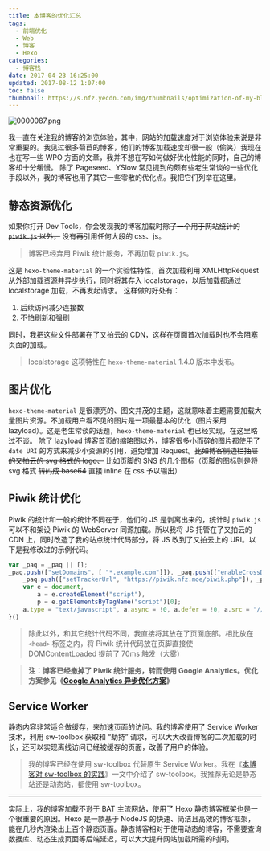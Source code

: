 ```yaml
---
title: 本博客的优化汇总
tags:
  - 前端优化
  - Web
  - 博客
  - Hexo
categories:
  - 博客栈
date: 2017-04-23 16:25:00
updated: 2017-08-12 1:07:00
toc: false
thumbnail: https://s.nfz.yecdn.com/img/thumbnails/optimization-of-my-blog.png
---
```


![0000087.png](https://bbs-static.nfz.yecdn.com/i/0000087.png)

我一直在关注我的博客的浏览体验，其中，网站的加载速度对于浏览体验来说是非常重要的。<!--more-->我见过很多菊苣的博客，他们的博客加载速度却很一般（偷笑）我现在也在写一些 WPO 方面的文章，我并不想在写如何做好优化性能的同时，自己的博客却十分缓慢。
除了 Pageseed、YSlow 常见提到的颇有些老生常谈的一些优化手段以外，我的博客也用了其它一些零散的优化点。我把它们列举在这里。

## 静态资源优化

如果你打开 Dev Tools，你会发现我的博客加载时~~除了一个用于网站统计的 `piwik.js` 以外，~~ 没有~~再~~引用任何大段的 css、js。

> 博客已经弃用 Piwik 统计服务，不再加载 `piwik.js`。

这是 `hexo-theme-material` 的一个实验性特性，首次加载利用 XMLHttpRequest 从外部加载资源并异步执行，同时将其存入 localstorage，以后加载都通过 localstorage 加载，不再发起请求。
这样做的好处有：

1. 后续访问减少连接数
2. 不怕刷新和强刷

同时，我把这些文件部署在了又拍云的 CDN，这样在页面首次加载时也不会阻塞页面的加载。

> localstorage 这项特性在 `hexo-theme-material` 1.4.0 版本中发布。

## 图片优化

`hexo-theme-material` 是很漂亮的、图文并茂的主题，这就意味着主题需要加载大量图片资源。不加载用户看不见的图片是一项最基本的优化（图片采用 lazyload）。这是老生常谈的话题，`hexo-theme-material` 也已经实现，在这里略过不谈。
除了 lazyload 博客首页的缩略图以外，博客很多小而碎的图片都使用了 `date URI` 的方式来减少小资源的引用，避免增加 Request。~~比如博客侧边栏抽屉的又拍云的 svg 格式的 logo、~~ 比如页脚的 SNS 的几个图标（页脚的图标则是将 svg 格式 ~~转码成 base64~~ 直接 inline 在 css 予以输出）

## Piwik 统计优化

Piwik 的统计和一般的统计不同在于，他们的 JS 是剥离出来的，统计时 `piwik.js` 可以不和架设 Piwik 的 WebServer 同源加载。所以我将 JS 托管在了又拍云的 CDN 上，同时改造了我的站点统计代码部分，将 JS 改到了又拍云上的 URI。以下是我修改过的示例代码。

```javascript
var _paq = _paq || [];
_paq.push(["setDomains", [ "*.example.com"]]), _paq.push(["enableCrossDomainLinking"]), _paq.push(["trackPageView"]), _paq.push(["enableLinkTracking"]), function() {
	_paq.push(["setTrackerUrl", "https://piwik.nfz.moe/piwik.php"]), _paq.push(["setSiteId", "2"]);
	var e = document,
		a = e.createElement("script"),
		p = e.getElementsByTagName("script")[0];
	a.type = "text/javascript", a.async = !0, a.defer = !0, a.src = "//cdn.example.com/piwik/piwik.js", p.parentNode.insertBefore(a, p)
}()
```

> 除此以外，和其它统计代码不同，我直接将其放在了页面底部。相比放在 `<head>` 标签之内，将 Piwik 统计代码放在页脚直接使 DOMContentLoaded 提前了 70ms 触发（大雾）

> **注：博客已经撤掉了 Piwik 统计服务，转而使用 Google Analytics。优化方案参见《[Google Analytics 异步优化方案](https://blog.nfz.moe/archives/google-analytics-optimize.html)》**

## Service Worker

静态内容非常适合做缓存，来加速页面的访问。我的博客使用了 Service Worker 技术，利用 sw-toolbox 获取和 “劫持” 请求，可以大大改善博客的二次加载的时长，还可以实现离线访问已经被缓存的页面，改善了用户的体验。

> 我的博客已经在使用 sw-toolbox 代替原生 Service Worker。我在《[本博客对 sw-toolbox 的实践](https://blog.nfz.moe/archives/sw-toolbox-practice.html)》一文中介绍了 sw-toolbox。我推荐无论是静态站还是动态站，都使用 sw-toolbox。

-----

实际上，我的博客加载不逊于 BAT 主流网站，使用了 Hexo 静态博客框架也是一个很重要的原因。Hexo 是一款基于 NodeJS 的快速、简洁且高效的博客框架，能在几秒内渲染出上百个静态页面。静态博客相对于使用动态的博客，不需要查询数据库、动态生成页面等后端延迟，可以大大提升网站加载所需的时间。

